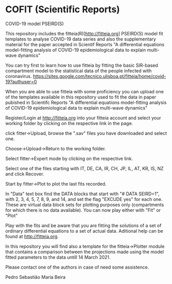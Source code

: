 # COFIT (Scientific Reports)
COVID-19 model PSEIRD(S) 

This repository includes the fitteia(R)[http://fitteia.org] PSEIRD(S) model fit templates to analyse COVID-19 data series and also the supplementary material 
for the paper accepted in Scientif Reports "A differential equations model-fitting analysis of COVID-19 epidemiological data to explain multi-wave dynamics"

You can try first to learn how to use fitteia by fitting the basic SIR-based compartment model to the statistical data of the people infected with coronavirus. 
https://sites.google.com/tecnico.ulisboa.pt/fitteia/home/covid-19?authuser=0

When you are able to use fitteia with some proficiency you can upload one of the templates available in this repository used to fit the data in paper pubished in Scientifc Reports 
"A differential equations model-fitting analysis of COVID-19 epidemiological data to explain multi-wave dynamics"

Register/Login at http://fitteia.org into your fitteia account and select your working folder by clicking on the respective link in the page.

click fitter->Upload, browse the ".sav" files you have downloaded and select one.

Choose->Upload->Return to the working folder.

Select fitter->Expert mode by clicking on the respective link.

Select one of the files starting with IT, DE, CA, IR, CH, JP, IL, AT, KR, IS, NZ and click Recover.

Start by fitter->Plot to plot the last fits recorded.

In "Data" text box find the DATA blocks that start with "# DATA SEIRD=1", with 2, 3, 4, 5, 7, 8, 9, and 14, and set the flag "EXCUDE yes" for each one. These are virtual data block sets for plotting purposes only (compartments for which there is no data available). You can now play either with "Fit" or "Plot"

Play with the fits and be aware that you are fitting the solutions of a set of ordinary differential equations to a set of actual data. Aditional help can be found at http://fitteia.org.

In this repository you will find also a template for the fitteia->Plotter module that contains a comparison between the projections made using the model fitted parameters to the data untill 14 March 2021.

Please contact one of the authors in case of need some assistence.

Pedro Sebastião
Maria Beira
